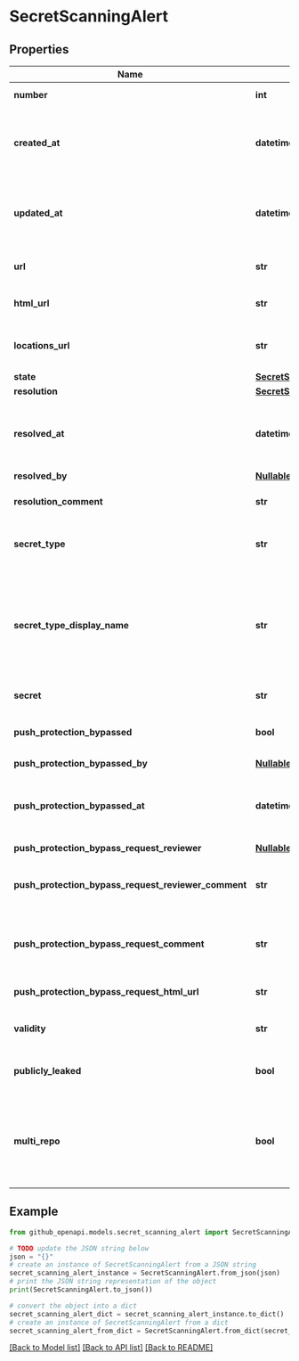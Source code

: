 # SecretScanningAlert


## Properties

Name | Type | Description | Notes
------------ | ------------- | ------------- | -------------
**number** | **int** | The security alert number. | [optional] [readonly] 
**created_at** | **datetime** | The time that the alert was created in ISO 8601 format: &#x60;YYYY-MM-DDTHH:MM:SSZ&#x60;. | [optional] [readonly] 
**updated_at** | **datetime** | The time that the alert was last updated in ISO 8601 format: &#x60;YYYY-MM-DDTHH:MM:SSZ&#x60;. | [optional] [readonly] 
**url** | **str** | The REST API URL of the alert resource. | [optional] [readonly] 
**html_url** | **str** | The GitHub URL of the alert resource. | [optional] [readonly] 
**locations_url** | **str** | The REST API URL of the code locations for this alert. | [optional] 
**state** | [**SecretScanningAlertState**](SecretScanningAlertState.md) |  | [optional] 
**resolution** | [**SecretScanningAlertResolution**](SecretScanningAlertResolution.md) |  | [optional] 
**resolved_at** | **datetime** | The time that the alert was resolved in ISO 8601 format: &#x60;YYYY-MM-DDTHH:MM:SSZ&#x60;. | [optional] 
**resolved_by** | [**NullableSimpleUser**](NullableSimpleUser.md) |  | [optional] 
**resolution_comment** | **str** | An optional comment to resolve an alert. | [optional] 
**secret_type** | **str** | The type of secret that secret scanning detected. | [optional] 
**secret_type_display_name** | **str** | User-friendly name for the detected secret, matching the &#x60;secret_type&#x60;. For a list of built-in patterns, see \&quot;[Supported secret scanning patterns](https://docs.github.com/code-security/secret-scanning/introduction/supported-secret-scanning-patterns#supported-secrets).\&quot; | [optional] 
**secret** | **str** | The secret that was detected. | [optional] 
**push_protection_bypassed** | **bool** | Whether push protection was bypassed for the detected secret. | [optional] 
**push_protection_bypassed_by** | [**NullableSimpleUser**](NullableSimpleUser.md) |  | [optional] 
**push_protection_bypassed_at** | **datetime** | The time that push protection was bypassed in ISO 8601 format: &#x60;YYYY-MM-DDTHH:MM:SSZ&#x60;. | [optional] 
**push_protection_bypass_request_reviewer** | [**NullableSimpleUser**](NullableSimpleUser.md) |  | [optional] 
**push_protection_bypass_request_reviewer_comment** | **str** | An optional comment when reviewing a push protection bypass. | [optional] 
**push_protection_bypass_request_comment** | **str** | An optional comment when requesting a push protection bypass. | [optional] 
**push_protection_bypass_request_html_url** | **str** | The URL to a push protection bypass request. | [optional] 
**validity** | **str** | The token status as of the latest validity check. | [optional] 
**publicly_leaked** | **bool** | Whether the detected secret was publicly leaked. | [optional] 
**multi_repo** | **bool** | Whether the detected secret was found in multiple repositories under the same organization or enterprise. | [optional] 

## Example

```python
from github_openapi.models.secret_scanning_alert import SecretScanningAlert

# TODO update the JSON string below
json = "{}"
# create an instance of SecretScanningAlert from a JSON string
secret_scanning_alert_instance = SecretScanningAlert.from_json(json)
# print the JSON string representation of the object
print(SecretScanningAlert.to_json())

# convert the object into a dict
secret_scanning_alert_dict = secret_scanning_alert_instance.to_dict()
# create an instance of SecretScanningAlert from a dict
secret_scanning_alert_from_dict = SecretScanningAlert.from_dict(secret_scanning_alert_dict)
```
[[Back to Model list]](../README.md#documentation-for-models) [[Back to API list]](../README.md#documentation-for-api-endpoints) [[Back to README]](../README.md)


